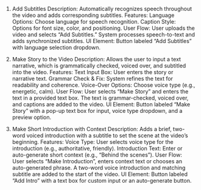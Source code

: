 1. Add Subtitles
Description: Automatically recognizes speech throughout the video and adds corresponding subtitles.
Features:
Language Options: Choose language for speech recognition.
Caption Style: Options for font size, color, and positioning.
User Flow:
User uploads the video and selects “Add Subtitles.”
System processes speech-to-text and adds synchronized subtitles.
UI Element: Button labeled “Add Subtitles” with language selection dropdown.


2. Make Story to the Video
Description: Allows the user to input a text narrative, which is grammatically checked, voiced over, and subtitled into the video.
Features:
Text Input Box: User enters the story or narrative text.
Grammar Check & Fix: System refines the text for readability and coherence.
Voice-Over Options: Choose voice type (e.g., energetic, calm).
User Flow:
User selects “Make Story” and enters the text in a provided text box.
The text is grammar-checked, voiced over, and captions are added to the video.
UI Element: Button labeled “Make Story” with a pop-up text box for input, voice type dropdown, and a preview option.


3. Make Short Introduction with Context
Description: Adds a brief, two-word voiced introduction with a subtitle to set the scene at the video’s beginning.
Features:
Voice Type: User selects voice type for the introduction (e.g., authoritative, friendly).
Introduction Text: Enter or auto-generate short context (e.g., “Behind the scenes”).
User Flow:
User selects “Make Introduction”, enters context text or chooses an auto-generated phrase.
A two-word voice introduction and matching subtitle are added to the start of the video.
UI Element: Button labeled “Add Intro” with a text box for custom input or an auto-generate button.